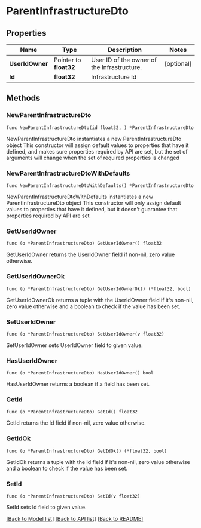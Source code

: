 # ParentInfrastructureDto

## Properties

Name | Type | Description | Notes
------------ | ------------- | ------------- | -------------
**UserIdOwner** | Pointer to **float32** | User ID of the owner of the Infrastructure. | [optional] 
**Id** | **float32** | Infrastructure Id | 

## Methods

### NewParentInfrastructureDto

`func NewParentInfrastructureDto(id float32, ) *ParentInfrastructureDto`

NewParentInfrastructureDto instantiates a new ParentInfrastructureDto object
This constructor will assign default values to properties that have it defined,
and makes sure properties required by API are set, but the set of arguments
will change when the set of required properties is changed

### NewParentInfrastructureDtoWithDefaults

`func NewParentInfrastructureDtoWithDefaults() *ParentInfrastructureDto`

NewParentInfrastructureDtoWithDefaults instantiates a new ParentInfrastructureDto object
This constructor will only assign default values to properties that have it defined,
but it doesn't guarantee that properties required by API are set

### GetUserIdOwner

`func (o *ParentInfrastructureDto) GetUserIdOwner() float32`

GetUserIdOwner returns the UserIdOwner field if non-nil, zero value otherwise.

### GetUserIdOwnerOk

`func (o *ParentInfrastructureDto) GetUserIdOwnerOk() (*float32, bool)`

GetUserIdOwnerOk returns a tuple with the UserIdOwner field if it's non-nil, zero value otherwise
and a boolean to check if the value has been set.

### SetUserIdOwner

`func (o *ParentInfrastructureDto) SetUserIdOwner(v float32)`

SetUserIdOwner sets UserIdOwner field to given value.

### HasUserIdOwner

`func (o *ParentInfrastructureDto) HasUserIdOwner() bool`

HasUserIdOwner returns a boolean if a field has been set.

### GetId

`func (o *ParentInfrastructureDto) GetId() float32`

GetId returns the Id field if non-nil, zero value otherwise.

### GetIdOk

`func (o *ParentInfrastructureDto) GetIdOk() (*float32, bool)`

GetIdOk returns a tuple with the Id field if it's non-nil, zero value otherwise
and a boolean to check if the value has been set.

### SetId

`func (o *ParentInfrastructureDto) SetId(v float32)`

SetId sets Id field to given value.



[[Back to Model list]](../README.md#documentation-for-models) [[Back to API list]](../README.md#documentation-for-api-endpoints) [[Back to README]](../README.md)


